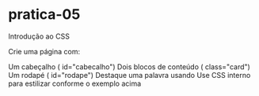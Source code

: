 # pratica-05
Introdução ao CSS

Crie uma página com:

Um cabeçalho ( id="cabecalho")
Dois blocos de conteúdo ( class="card")
Um rodapé ( id="rodape")
Destaque uma palavra usando<span class="destaque">
Use CSS interno para estilizar conforme o exemplo acima
